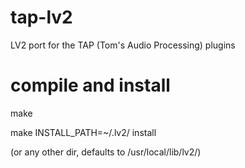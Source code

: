 tap-lv2
=======

LV2 port for the TAP (Tom's Audio Processing) plugins

compile and install
===================

make

make INSTALL_PATH=~/.lv2/ install

(or any other dir, defaults to /usr/local/lib/lv2/)
